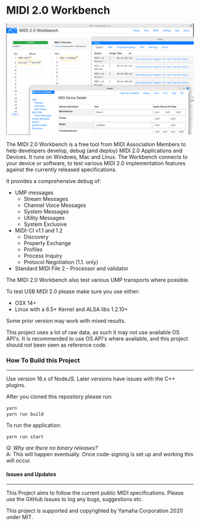 # MIDI 2.0 Workbench
![img.png](img.png)

The MIDI 2.0 Workbench is a free tool from MIDI Association Members to help developers develop, debug (and deploy) MIDI 2.0 Applications and Devices. It runs on Windows, Mac and Linux.
The Workbench connects to your device or software, to test various MIDI 2.0 implementation features against the currently released specifications.

It provides a comprehensive debug of: 
* UMP messages
  * Stream Messages
  * Channel Voice Messages
  * System Messages
  * Utility Messages
  * System Exclusive
* MIDI-CI v1.1 and 1.2
  * Discovery
  * Property Exchange
  * Profiles
  * Process Inquiry
  * Protocol Negotiation (1.1. only)
* Standard MIDI File 2 - Processor and validator

The MIDI 2.0 Workbench also test various UMP transports where possible.

To test USB MIDI 2.0 please make sure you use either:
* OSX 14+
* Linux with a 6.5+ Kernel and ALSA libs 1.2.10+

Some prior version may work with mixed results.


This project uses a lot of raw data, as such it may not use available OS API's. It is recommended to use OS API's where 
available, and this project should not been seen as reference code.

### How To Build this Project
-----------------------
Use version 16.x of NodeJS. Later versions have issues with the C++ plugins.

After you cloned this repository
please run:
```
yarn
yarn run build
```
To run the application:
```
yarn run start
```

_Q: Why are there no binary releases?_<br/>
A: This will happen eventually. Once code-signing is set up and working this will occur.

#### Issues and Updates
-----------------
This Project aims to follow the current public MIDI specifications. 
Please use the GitHub Issues to log any bugs, suggestions etc. 

This project is supported and copyrighted by Yamaha Corporation 2020 under MIT. 

